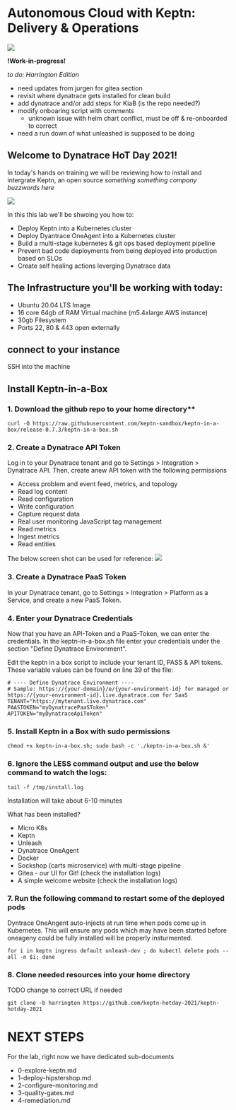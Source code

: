 # Autonomous Cloud with Keptn: Delivery & Operations
![](https://dt-cdn.net/images/dynatrace-logo-rgb-cph-800x142px-ac1b21b785.svg)


**!Work-in-progress!**

*to do: Harrington Edition*
* need updates from jurgen for gitea section
* revisit where dynatrace gets installed for clean build
* add dynatrace and/or add steps for KiaB (is the repo needed?)
* modify onboaring script with comments
    * unknown issue with helm chart conflict, must be off & re-onboarded to correct
* need a run down of what unleashed is supposed to be doing

## Welcome to Dynatrace HoT Day 2021!

In today's hands on training we will be reviewing how to install and intergrate Keptn, an open source *something something company buzzwords here*

![](https://keptn.sh/images/logo.svg)

In this this lab we'll be shwoing you how to:
* Deploy Keptn into a Kubernetes cluster
* Deploy Dyantrace OneAgent into a Kubernetes cluster
* Build a multi-stage kubernetes & git ops based deployment pipeline
* Prevent bad code deployments from being deployed into production based on SLOs
* Create self healing actions leverging Dynatrace data

## The Infrastructure you'll be working with today:

- Ubuntu 20.04 LTS Image
- 16 core 64gb of RAM Virtual machine (m5.4xlarge AWS instance)
- 30gb Filesystem
- Ports 22, 80 & 443 open externally

## connect to your instance

SSH into the machine 

## Install Keptn-in-a-Box

### 1. Download the github repo to your home directory**
```
curl -O https://raw.githubusercontent.com/keptn-sandbox/keptn-in-a-box/release-0.7.3/keptn-in-a-box.sh
```
### 2. Create a Dynatrace API Token
Log in to your Dynatrace tenant and go to Settings > Integration > Dynatrace API. Then, create anew API token with the following permissions

* Access problem and event feed, metrics, and topology
* Read log content
* Read configuration
* Write configuration
* Capture request data
* Real user monitoring JavaScript tag management
* Read metrics
* Ingest metrics
* Read entities

The below screen shot can be used for reference:
![](https://tutorials.keptn.sh/tutorials/keptn-in-a-box-07/img/5052ffbd6ab534f1.png)

### 3. Create a Dynatrace PaaS Token
In your Dynatrace tenant, go to Settings > Integration > Platform as a Service, and create a new PaaS Token.

### 4. Enter your Dynatrace Credentials
Now that you have an API-Token and a PaaS-Token, we can enter the credentials.
In the keptn-in-a-box.sh file enter your credentials under the section "Define Dynatrace Environment".


Edit the keptn in a box script to include your tenant ID, PASS & API tokens. These variable values can be found on line 39 of the file:
```
# ---- Define Dynatrace Environment ---- 
# Sample: https://{your-domain}/e/{your-environment-id} for managed or https://{your-environment-id}.live.dynatrace.com for SaaS
TENANT="https://mytenant.live.dynatrace.com"
PAASTOKEN="myDynatracePaaSToken"
APITOKEN="myDynatraceApiToken"
```

### 5. Install Keptn in a Box with sudo permissions
```
chmod +x keptn-in-a-box.sh; sudo bash -c './keptn-in-a-box.sh &'
```
### 6. Ignore the LESS command output and use the below command to watch the logs:

```
tail -f /tmp/install.log
```

Installation will take about 6-10 minutes

What has been installed?

- Micro K8s
- Keptn
- Unleash
- Dynatrace OneAgent
- Docker
- Sockshop (carts microservice) with multi-stage pipeline
- Gitea - our UI for Git! (check the installation logs)
- A simple welcome website (check the installation logs)

### 7. Run the following command to restart some of the deployed pods

Dyntrace OneAngent auto-injects at run time when pods come up in Kubernetes. This will ensure any pods which may have been started before oneageny could be fully installed will be properly insturmented. 

```
for i in keptn ingress default unleash-dev ; do kubectl delete pods --all -n $i; done
```

### 8. Clone needed resources into your home directory

TODO change to correct URL if needed

```
git clone -b harrington https://github.com/keptn-hotday-2021/keptn-hotday-2021
```

# NEXT STEPS

For the lab, right now we have dedicated sub-documents

- 0-explore-keptn.md
- 1-deploy-hipstershop.md
- 2-configure-monitoring.md
- 3-quality-gates.md
- 4-remediation.md 

